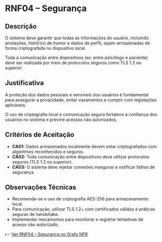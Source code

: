 # RNF04 – Segurança

## Descrição  
O sistema deve garantir que todas as informações do usuário, incluindo anotações, histórico de humor e dados de perfil, sejam armazenadas de forma criptografada no dispositivo local.  

Toda a comunicação entre dispositivos (ex: entre psicólogo e paciente) deve ser realizada por meio de protocolos seguros como TLS 1.2 ou superior.

## Justificativa  
A proteção dos dados pessoais e sensíveis dos usuários é fundamental para assegurar a privacidade, evitar vazamentos e cumprir com legislações aplicáveis.

O uso de criptografia local e comunicação segura fortalece a confiança dos usuários no sistema e previne acessos não autorizados.

## Critérios de Aceitação  
- **CA01:** Dados armazenados localmente devem estar criptografados com algoritmos reconhecidos e seguros.  
- **CA02:** Toda comunicação entre dispositivos deve utilizar protocolos seguros (TLS 1.2 ou superior).  
- **CA03:** O sistema deve rejeitar conexões inseguras e notificar falhas de segurança.

## Observações Técnicas  
- Recomenda-se o uso de criptografia AES-256 para armazenamento local.  
- Para comunicação, utilizar TLS 1.2+ com certificados válidos e práticas seguras de handshake.  
- Implementar mecanismos para monitorar e registrar tentativas de acesso não autorizado.

👉 [Ver RNF04 – Segurança no Grafo NFR](https://drive.google.com/file/d/116588AFrYBHpNhVAQ5aezO3UyFu2rY_2/view?usp=sharing)
